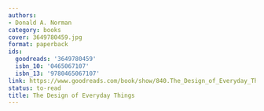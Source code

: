 ```yaml
---
authors:
- Donald A. Norman
category: books
cover: 3649780459.jpg
format: paperback
ids:
  goodreads: '3649780459'
  isbn_10: '0465067107'
  isbn_13: '9780465067107'
link: https://www.goodreads.com/book/show/840.The_Design_of_Everyday_Things
status: to-read
title: The Design of Everyday Things
---
```

